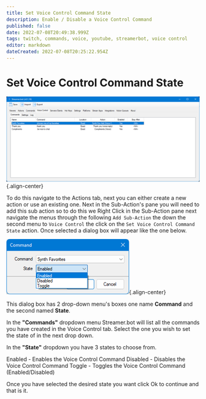 ```yaml
---
title: Set Voice Control Command State
description: Enable / Disable a Voice Control Command 
published: false
date: 2022-07-08T20:49:38.999Z
tags: twitch, commands, voice, youtube, streamerbot, voice control
editor: markdown
dateCreated: 2022-07-08T20:25:22.954Z
---
```


# Set Voice Control Command State


![sb-vc-state.png](/voice-control/sb-vc-state.png){.align-center}

To do this navigate to the Actions tab, next you can either create a new action or use an existing one.
Next in the Sub-Action's pane you will need to add this sub action so to do this we Right Click in the Sub-Action pane next navigate the menus through the following `Add Sub-Action` the down the second menu to `Voice Control` the click on the `Set Voice Control Command State` action. Once selected a dialog box will appear like the one below.

![set-vc-state.png](/voice-control/set-vc-state.png){.align-center}

This dialog box has 2 drop-down menu's boxes one name **Command** and the second named **State**. 


In the **"Commands"** dropdown menu Streamer.bot will list all the commands you have created in the Voice Control tab. Select the one you wish to set the state of in the next drop down. 

In the **"State"** dropdown you have 3 states to choose from.

Enabled - Enables the Voice Control Command
Disabled - Disables the Voice Control Command
Toggle - Toggles the Voice Control Command (Enabled/Disabled)

Once you have selected the desired state you want click Ok to continue and that is it.



